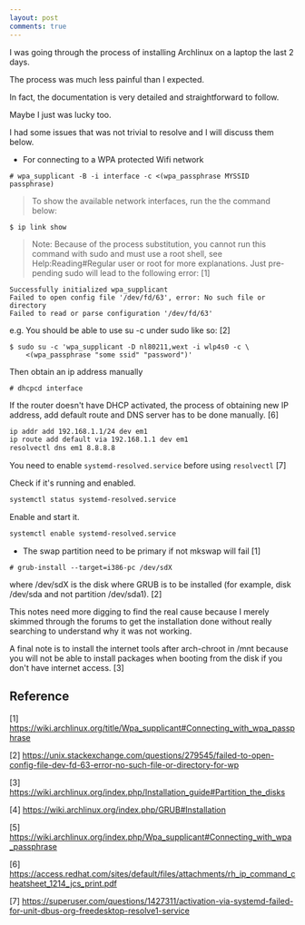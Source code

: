 ```yaml
---
layout: post
comments: true
---
```


I was going through the process of installing Archlinux on a laptop
the last 2 days.

The process was much less painful than I expected.

In fact, the documentation is very detailed and straightforward to follow.

Maybe I just was lucky too.

I had some issues that was not trivial to resolve and I will discuss them below.

* For connecting to a WPA protected Wifi network

```
# wpa_supplicant -B -i interface -c <(wpa_passphrase MYSSID passphrase)
```

> To show the available network interfaces, run the the command below:
```
$ ip link show
```

> Note: Because of the process substitution, you cannot run this command with sudo and must use a root shell, see Help:Reading#Regular user or root for more explanations. Just pre-pending sudo will lead to the following error: [1]
```
Successfully initialized wpa_supplicant
Failed to open config file '/dev/fd/63', error: No such file or directory
Failed to read or parse configuration '/dev/fd/63'
```
e.g. You should be able to use su -c under sudo like so: [2]
```
$ sudo su -c 'wpa_supplicant -D nl80211,wext -i wlp4s0 -c \
    <(wpa_passphrase "some ssid" "password")'
```

Then obtain an ip address manually
```
# dhcpcd interface
```

If the router doesn't have DHCP activated, the process of obtaining new IP address, add default route and DNS server has to be done manually. [6]

```bash
ip addr add 192.168.1.1/24 dev em1
ip route add default via 192.168.1.1 dev em1
resolvectl dns em1 8.8.8.8
```

You need to enable `systemd-resolved.service` before using `resolvectl` [7]

Check if it's running and enabled.
```bash
systemctl status systemd-resolved.service
```

Enable and start it.
```bash
systemctl enable systemd-resolved.service
```

* The swap partition need to be primary if not mkswap will fail [1]

```
# grub-install --target=i386-pc /dev/sdX
```
where /dev/sdX is the disk where GRUB is to be installed (for example, disk /dev/sda and not partition /dev/sda1). [2]

This notes need more digging to find the real cause because I merely
skimmed through the forums to get the installation done without really
searching to understand why it was not working.

A final note is to install the internet tools after arch-chroot
in /mnt because you will not be able to install packages when
booting from the disk if you don't have internet access. [3]

Reference
----------

[1] https://wiki.archlinux.org/title/Wpa_supplicant#Connecting_with_wpa_passphrase

[2] https://unix.stackexchange.com/questions/279545/failed-to-open-config-file-dev-fd-63-error-no-such-file-or-directory-for-wp

[3] https://wiki.archlinux.org/index.php/Installation_guide#Partition_the_disks

[4] https://wiki.archlinux.org/index.php/GRUB#Installation

[5] https://wiki.archlinux.org/index.php/Wpa_supplicant#Connecting_with_wpa_passphrase

[6] https://access.redhat.com/sites/default/files/attachments/rh_ip_command_cheatsheet_1214_jcs_print.pdf

[7] https://superuser.com/questions/1427311/activation-via-systemd-failed-for-unit-dbus-org-freedesktop-resolve1-service

